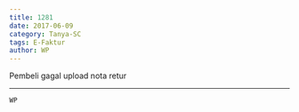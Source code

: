 ```yaml
---
title: 1281
date: 2017-06-09
category: Tanya-SC
tags: E-Faktur
author: WP
---
```


Pembeli gagal upload nota retur

---



`WP`
